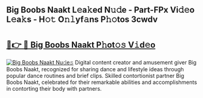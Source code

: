 ## Big Boobs Naakt L𝚎a𝚔ed N𝚞𝚍e - Part-FPx Vi𝚍𝚎o L𝚎a𝚔s - H𝚘𝚝 O𝚗𝚕yf𝚊ns P𝚑𝚘tos 3cwdv

# <h2><a href="http://kf273bi.oniu.top/?m=Big+Boobs+Naakt">🔗👉 🔴 Big Boobs Naakt P𝚑ot𝚘𝚜 V𝚒d𝚎o</a></h2>

[![Big Boobs Naakt Nu𝚍e𝚜](https://i.imgur.com/0qMVB7G.gif)](http://kf273bi.oniu.top/?m=Big+Boobs+Naakt)
Digital content creator and amusement giver Big Boobs Naakt, recognized for sharing dance and lifestyle ideas through popular dance routines and brief clips. Skilled contortionist partner Big Boobs Naakt, celebrated for their remarkable abilities and accomplishments in contorting their body with partners.  
